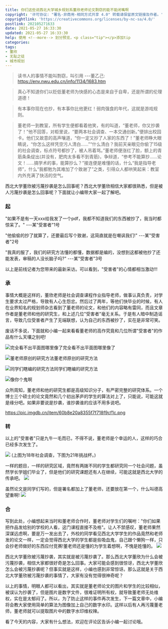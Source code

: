 ```yaml
---
title: 你们这些说西北大学城乡规划系董欣老师论文剽窃的能不能闭嘴啊
copyright: '许可协议: "署名-非商用-相同方式共享 4.0" 转载请保留原文链接及作者。'
copyrightlink: 'https://creativecommons.org/licenses/by-nc-sa/4.0/'
postlink: 202105271633
date: 2021-05-27 16:33:30
updated: 2021-05-27 16:33:30
help: 使用 <!--more--> 划分预览，<p class="tip"></p>添加tip
categories:
tags:
- 董欣
- 无耻之徒
- 城市规划
---
```


> 读书人的事情不能叫剽窃，叫引用
---董乙己: <https://env.nwu.edu.cn/info/1134/1683.htm>

<!--more-->

> 真心不知道你们以贬低董老师为快感的心态是来自于自卑，还是所谓的伦理道德！

> 有本事你现在也抄，有本事你比他更红！弱肉强食的年代，这就是游戏规则。

> 董老师一到教室，所有学生便都看着他笑，有的叫道，“董老师，你又抄袭了！”他不回答，对柜里说，“要两本社会调查、一本交通创新。”便排出校园卡。他们又故意的高声嚷道，“你一定又抄了人家的东西了！”董老师睁大眼睛说，“你怎么这样凭空污人清白……”“什么清白？我前天亲眼见你偷了15级的社会调查，标点符号都抄了，被人吊着骂。”董老师便涨红了脸，额上的青筋条条绽出(并没有，肥肉太多看不到青筋)，争辩道，“参考不能算抄……论文！……搞学术的事，能算抄么？”接连便是难懂的话，什么“我是指导老师”，什么“我都勉为其难加了个致谢了”之类，引得众人都哄笑起来：教室内外充满了快活的空气。

西北大学董欣被污蔑抄袭是怎么回事呢？西北大学董欣相信大家都很熟悉，但是被人污蔑抄袭是怎么回事呢？下面就让小编带大家一起了解吧。

### 起

"如果不是有一天xxx给我发了一个pdf，我都不知道我们的东西被抄了，我当时都惊呆了。"
---某"受害者"1号

"他偷偷的抄了就算了，还要最后写个致谢，这简直就是在嘲讽我们!"
---某"受害者"2号

"我真的服了，我们的研究方法懂的都懂，数据都是编的，没想到这都被他抄了还能发表，审稿的人没长脑子吗?"
---某"受害者"3号

以上是前线记者为您带来的最新采访。可以看到，"受害者"的心情都相当激动!!!

### 承

事情大概是这样的，董欣老师是社会调查课程作业指导老师，做事认真负责，对学生要求太过严格，导致有人心生怨忿。然后过了两年，等他们快毕业的时候，有人在业界知名的规划师杂志看到了董老师的论文，和他们的内容略有雷同，而且文章作者是董老师和他的研究生，和上述几位"受害者"毫无关系。于是有人暗中制造谣言，导致几位受害者产生了无端联想，认为自己的东西被抄了，实在是非常可笑。

废话不多说，下面就和小编一起来看看董老师的高作究竟和几位所谓"受害者"的作品有什么天壤之别吧!

![完全看不出平面图哪里像了](https://pic.imgdb.cn/item/60b8de138355f7f718dd00b2.jpg)完全看不出平面图哪里像了

![董老师原创的研究方法](https://pic.imgdb.cn/item/60b8def68355f7f718e35cf3.jpg)董老师原创的研究方法

![同学们瞎编的研究方法](https://coolrc-blog.oss-cn-shenzhen.aliyuncs.com/superbed/2021/06/03/60b8df268355f7f718e449a5.jpg)同学们瞎编的研究方法

![](https://coolrc-blog.oss-cn-shenzhen.aliyuncs.com/superbed/2021/06/03/60b8df928355f7f718e70863.jpg)像你个鬼啊

众所周知，董老师和他的研究生都是高级知识分子，有严密完整的研究体系。一个博士三个硕士的论文竟然和几个初出茅庐的学生的算法对上了，只能说，可能这就是缘分吧。如果非要说是抄袭，谁抄袭谁的应该不用多说吧。

<https://pic.imgdb.cn/item/60b8e20a8355f7f718f9cf1c.png>

### 转

以上的"受害者"只是九牛一毛而已，不得不说，董老师是个幸运的人，这样的巧合已经多次发生了。

![](https://coolrc-blog.oss-cn-shenzhen.aliyuncs.com/superbed/2021/06/03/60b8e4ac8355f7f718107fae.jpg)
(上图为18年社会调查，下图为21年挑战杯。)

一样的题目，一样的研究区域，竟然有两拨不同的学生都研究同一个社会问题，虽然学长学姐们毕业了，但是他们的研究课题还有人在继续，可能这就是西北大学的传承吧。
![](https://coolrc-blog.oss-cn-shenzhen.aliyuncs.com/superbed/2021/06/03/60b8e5ec8355f7f718255670.jpg)

虽然论文是同学们写的，但是署名都加上了董老师，还要放在第一个，什么叫德高望重啊!
![](https://coolrc-blog.oss-cn-shenzhen.aliyuncs.com/superbed/2021/06/03/60b8e6c88355f7f718358520.jpg)

### 合

写到此处，小编想起来当时和董老师合作时，董老师对学生们的嘱咐："你们如果把作品发给别的学校的人看，这门课程直接不及格"。让人不禁感叹，董老师果然深谋远虑啊，要是万一发出去了，外校的同学看见西北大学学生的作品竟然和老师发的论文一样，一定会觉得西北大学的学生都是些吸血鬼，自己跟个懒狗一样，只会抄老师做好的东西应付竞赛!董老师还是懂的为学生着想啊，不愧是姓懂的。
![](https://coolrc-blog.oss-cn-shenzhen.aliyuncs.com/superbed/2021/06/03/60b8e0888355f7f718ee23bb.jpg)

西北大学董欣被污蔑抄袭，其实就是被污蔑抄袭了。那么西北大学董欣为什么会被污蔑抄袭，相信大家都很好奇是怎么回事。大家可能会感到很惊讶，西北大学董欣怎么会被污蔑抄袭呢？但事实就是这样，小编也感到非常惊讶。那么这就是关于西北大学董欣被污蔑抄袭的事情了，大家有没有觉得很神奇呢？

以上的事情，明眼人都可以看出，其实就是董老师论文的图片和学生的比较相似，被误认为抄袭了，但是图片是数字文件，很难证明所有权，就导致董老师无处维权，实在是太郁闷了。所以，为了防止这样的事件再次发生，下一篇文章中，小编将会教大家使用简单的算法为图像加上自己的数字水印。这样以后有人再污蔑董老师，董老师就可以提取图片中的数字水印维权辣。

看了今天的内容，大家有什么想法，欢迎在评论区告诉小编一起讨论哦。
